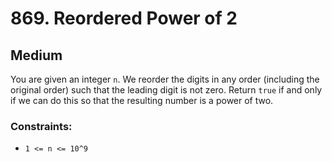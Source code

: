 # 869. Reordered Power of 2

## Medium

You are given an integer `n`. We reorder the digits in any order (including the original order) such that the leading
digit is not zero. Return `true` if and only if we can do this so that the resulting number is a power of two.

### Constraints:

- `1 <= n <= 10^9`
